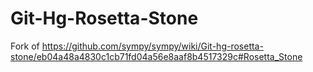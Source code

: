 Git-Hg-Rosetta-Stone
====================

Fork of https://github.com/sympy/sympy/wiki/Git-hg-rosetta-stone/eb04a48a4830c1cb71fd04a56e8aaf8b4517329c#Rosetta_Stone
